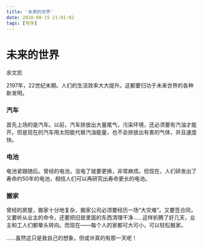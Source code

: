 ```yaml
---
title: '未来的世界'
date: 2020-08-15 21:01:02
tags: [写作]
---
```

# 未来的世界
余文凯

2197年，22世纪末期。人们的生活效率大大提升。这都要归功于未来世界的各种新发明。

<!-- more -->

### 汽车
首先上场的是汽车。以前，汽车排放出大量尾气，污染环境，还必须要有汽油才能开。但是现在的汽车用太阳能代替汽油能量，也不会排放出有害的气体，并且速度快。
### 电池
电池紧跟随后。曾经的电池，没电了就要更换，非常麻烦。但现在，人们研发出了寿命约50年的电池，相信人们可以再研究出寿命更长的电池。
### 搬家
曾经的房屋，搬家十分地复杂，搬家公司必须要经历一场“大灾难”。又要签合同，又要听从业主的命令，还要把旧居里面的东西清理干净……这样折腾了好几天，业主和工人们都晕头转向。而现在——每个人的家都可大可小，可以轻松搬家。

……虽然这只是我自己的想象，但或许真的有那一天呢！
